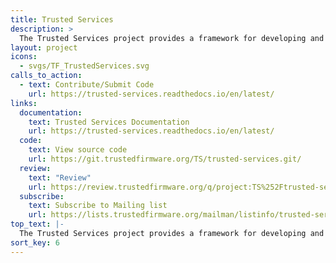 ```yaml
---
title: Trusted Services
description: >
  The Trusted Services project provides a framework for developing and deploying device Root Of Trust (RoT). services across a range of secure processing environments such as those provided by OP-TEE and Hafnium.
layout: project
icons:
  - svgs/TF_TrustedServices.svg
calls_to_action:
  - text: Contribute/Submit Code
    url: https://trusted-services.readthedocs.io/en/latest/
links:
  documentation:
    text: Trusted Services Documentation
    url: https://trusted-services.readthedocs.io/en/latest/
  code:
    text: View source code
    url: https://git.trustedfirmware.org/TS/trusted-services.git/
  review:
    text: "Review"
    url: https://review.trustedfirmware.org/q/project:TS%252Ftrusted-services
  subscribe:
    text: Subscribe to Mailing list
    url: https://lists.trustedfirmware.org/mailman/listinfo/trusted-services
top_text: |-
  The Trusted Services project provides a framework for developing and deploying device root-of-trust services across a range of secure processing environments such as those provided by OP-TEE and Hafnium.
sort_key: 6
---
```


